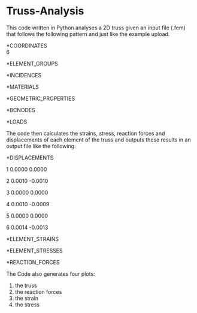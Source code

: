 # Truss-Analysis
This code written in Python analyses a 2D truss given an input file (.fem) that follows the following pattern and just like the example upload.

*COORDINATES  
6

*ELEMENT_GROUPS
 
*INCIDENCES

*MATERIALS

*GEOMETRIC_PROPERTIES

*BCNODES

*LOADS

The code then calculates the strains, stress, reaction forces and displacements of each element of the truss and outputs these results in an output file like the following.

*DISPLACEMENTS

1 0.0000 0.0000

2 0.0010 -0.0010

3 0.0000 0.0000

4 0.0010 -0.0009

5 0.0000 0.0000

6 0.0014 -0.0013

*ELEMENT_STRAINS

*ELEMENT_STRESSES

*REACTION_FORCES

The Code also generates four plots:
1) the truss
2) the reaction forces
3) the strain
4) the stress
